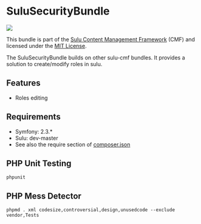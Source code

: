 SuluSecurityBundle
=================
[![](https://travis-ci.org/sulu-cmf/SuluSecurityBundle.png)](https://travis-ci.org/sulu-cmf/SuluSecurityBundle)

This bundle is part of the [Sulu Content Management Framework](https://github.com/sulu-cmf/sulu-standard) (CMF) and licensed under the [MIT License](https://github.com/sulu-cmf/SuluSecurityBundle/blob/develop/LICENSE).

The SuluSecurityBundle builds on other sulu-cmf bundles. It provides a solution to create/modify roles in sulu.

## Features

* Roles editing 

## Requirements

* Symfony: 2.3.*
* Sulu: dev-master
* See also the require section of [composer.json](https://github.com/sulu-cmf/SuluSecurityBundle/blob/develop/composer.json)

## PHP Unit Testing

    phpunit

## PHP Mess Detector

    phpmd . xml codesize,controversial,design,unusedcode --exclude vendor,Tests
